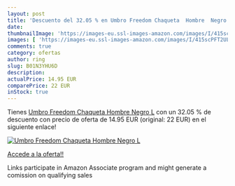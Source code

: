 ```yaml
---
layout: post
title: 'Descuento del 32.05 % en Umbro Freedom Chaqueta  Hombre  Negro  L'
date: 
thumbnailImage: 'https://images-eu.ssl-images-amazon.com/images/I/415scPFT2UL._SL200_.jpg'
images: [ 'https://images-eu.ssl-images-amazon.com/images/I/415scPFT2UL._SL200_.jpg' ]
comments: true
category: ofertas
author: ring
slug: B01N3YHU6D
description:
actualPrice: 14.95 EUR
comparePrice: 22 EUR
inStock: true
---
```


Tienes [Umbro Freedom Chaqueta  Hombre  Negro  L](https://www.amazon.es/dp/B01N3YHU6D/?tag=tolees-21) con un 32.05 % de descuento con precio de oferta de 14.95 EUR (original: 22 EUR) en el siguiente enlace!

[![Umbro Freedom Chaqueta  Hombre  Negro  L](https://images-eu.ssl-images-amazon.com/images/I/415scPFT2UL._SL200_.jpg)](https://www.amazon.es/dp/B01N3YHU6D/?tag=tolees-21)

[Accede a la oferta!!](https://www.amazon.es/dp/B01N3YHU6D/?tag=tolees-21)

Links participate in Amazon Associate program and might generate a comission on qualifying sales


